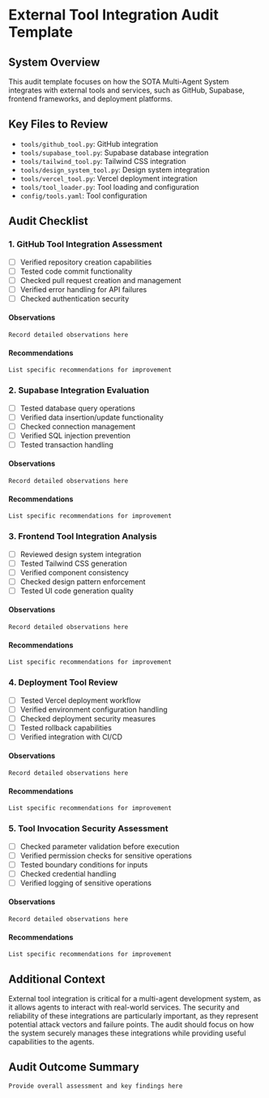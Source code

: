 # External Tool Integration Audit Template

## System Overview
This audit template focuses on how the SOTA Multi-Agent System integrates with external tools and services, such as GitHub, Supabase, frontend frameworks, and deployment platforms.

## Key Files to Review
- `tools/github_tool.py`: GitHub integration
- `tools/supabase_tool.py`: Supabase database integration
- `tools/tailwind_tool.py`: Tailwind CSS integration
- `tools/design_system_tool.py`: Design system integration
- `tools/vercel_tool.py`: Vercel deployment integration
- `tools/tool_loader.py`: Tool loading and configuration
- `config/tools.yaml`: Tool configuration

## Audit Checklist

### 1. GitHub Tool Integration Assessment
- [ ] Verified repository creation capabilities
- [ ] Tested code commit functionality
- [ ] Checked pull request creation and management
- [ ] Verified error handling for API failures
- [ ] Checked authentication security

#### Observations
```
Record detailed observations here
```

#### Recommendations
```
List specific recommendations for improvement
```

### 2. Supabase Integration Evaluation
- [ ] Tested database query operations
- [ ] Verified data insertion/update functionality
- [ ] Checked connection management
- [ ] Verified SQL injection prevention
- [ ] Tested transaction handling

#### Observations
```
Record detailed observations here
```

#### Recommendations
```
List specific recommendations for improvement
```

### 3. Frontend Tool Integration Analysis
- [ ] Reviewed design system integration
- [ ] Tested Tailwind CSS generation
- [ ] Verified component consistency
- [ ] Checked design pattern enforcement
- [ ] Tested UI code generation quality

#### Observations
```
Record detailed observations here
```

#### Recommendations
```
List specific recommendations for improvement
```

### 4. Deployment Tool Review
- [ ] Tested Vercel deployment workflow
- [ ] Verified environment configuration handling
- [ ] Checked deployment security measures
- [ ] Tested rollback capabilities
- [ ] Verified integration with CI/CD

#### Observations
```
Record detailed observations here
```

#### Recommendations
```
List specific recommendations for improvement
```

### 5. Tool Invocation Security Assessment
- [ ] Checked parameter validation before execution
- [ ] Verified permission checks for sensitive operations
- [ ] Tested boundary conditions for inputs
- [ ] Checked credential handling
- [ ] Verified logging of sensitive operations

#### Observations
```
Record detailed observations here
```

#### Recommendations
```
List specific recommendations for improvement
```

## Additional Context
External tool integration is critical for a multi-agent development system, as it allows agents to interact with real-world services. The security and reliability of these integrations are particularly important, as they represent potential attack vectors and failure points. The audit should focus on how the system securely manages these integrations while providing useful capabilities to the agents.

## Audit Outcome Summary
```
Provide overall assessment and key findings here
```
